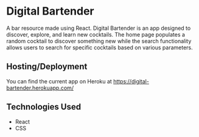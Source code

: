 # Digital Bartender

A bar resource made using React. Digital Bartender is an app designed to discover, explore, and learn new cocktails. The home page populates a random cocktail to discover something new while the search functionality allows users to search for specific cocktails based on various parameters.

## Hosting/Deployment

You can find the current app on Heroku at https://digital-bartender.herokuapp.com/

## Technologies Used

- React
- CSS